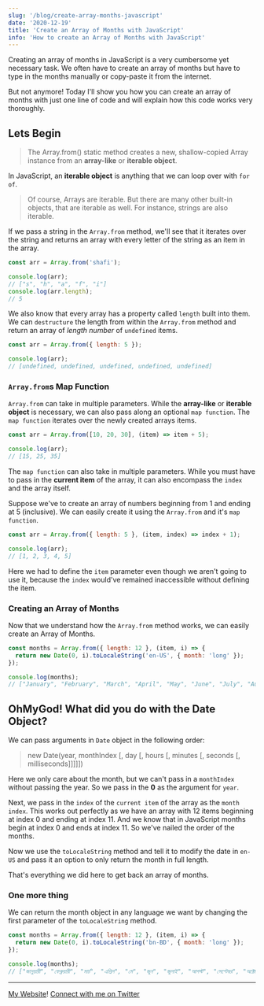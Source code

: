```yaml
---
slug: '/blog/create-array-months-javascript'
date: '2020-12-19'
title: 'Create an Array of Months with JavaScript'
info: 'How to create an Array of Months with JavaScript'
---
```


Creating an array of months in JavaScript is a very cumbersome yet necessary task. We often have to create an array of months but have to type in the months manually or copy-paste it from the internet.

But not anymore! Today I'll show you how you can create an array of months with just one line of code and will explain how this code works very thoroughly.

## Lets Begin

> The Array.from() static method creates a new, shallow-copied Array instance from an **array-like** or **iterable object**.

In JavaScript, an **iterable object** is anything that we can loop over with `for of`.

> Of course, Arrays are iterable. But there are many other built-in objects, that are iterable as well. For instance, strings are also iterable.

If we pass a string in the `Array.from` method, we'll see that it iterates over the string and returns an array with every letter of the string as an item in the array.

```javascript
const arr = Array.from('shafi');

console.log(arr);
// ["s", "h", "a", "f", "i"]
console.log(arr.length);
// 5
```

We also know that every array has a property called `length` built into them.
We can `destructure` the length from within the `Array.from` method and return an array of _length number_ of `undefined` items.

```javascript
const arr = Array.from({ length: 5 });

console.log(arr);
// [undefined, undefined, undefined, undefined, undefined]
```

### `Array.from`s Map Function

`Array.from` can take in multiple parameters. While the **array-like** or **iterable object** is necessary, we can also pass along an optional `map function`. The `map function` iterates over the newly created arrays items.

```javascript
const arr = Array.from([10, 20, 30], (item) => item + 5);

console.log(arr);
// [15, 25, 35]
```

The `map function` can also take in multiple parameters. While you must have to pass in the **current item** of the array, it can also encompass the `index` and the array itself.

Suppose we've to create an array of numbers beginning from 1 and ending at 5 (inclusive). We can easily create it using the `Array.from` and it's `map function`.

```javascript
const arr = Array.from({ length: 5 }, (item, index) => index + 1);

console.log(arr);
// [1, 2, 3, 4, 5]
```

Here we had to define the `item` parameter even though we aren't going to use it, because the `index` would've remained inaccessible without defining the item.

### Creating an Array of Months

Now that we understand how the `Array.from` method works, we can easily create an Array of Months.

```javascript
const months = Array.from({ length: 12 }, (item, i) => {
  return new Date(0, i).toLocaleString('en-US', { month: 'long' });
});

console.log(months);
// ["January", "February", "March", "April", "May", "June", "July", "August", "September", "October", "November", "December"]
```

## OhMyGod! What did you do with the Date Object?

We can pass arguments in `Date` object in the following order:

> new Date(year, monthIndex [, day [, hours [, minutes [, seconds [, milliseconds]]]]])

Here we only care about the month, but we can't pass in a `monthIndex` without passing the year. So we pass in the **0** as the argument for `year`.

Next, we pass in the `index` of the `current item` of the array as the `month index`.
This works out perfectly as we have an array with 12 items beginning at index 0 and ending at index 11. And we know that in JavaScript months begin at index 0 and ends at index 11.
So we've nailed the order of the months.

Now we use the `toLocaleString` method and tell it to modify the date in `en-US` and pass it an option to only return the month in full length.

That's everything we did here to get back an array of months.

### One more thing

We can return the month object in any language we want by changing the first parameter of the `toLocaleString` method.

```javascript
const months = Array.from({ length: 12 }, (item, i) => {
  return new Date(0, i).toLocaleString('bn-BD', { month: 'long' });
});

console.log(months);
// ["জানুয়ারী", "ফেব্রুয়ারী", "মার্চ", "এপ্রিল", "মে", "জুন", "জুলাই", "আগস্ট", "সেপ্টেম্বর", "অক্টোবর", "নভেম্বর", "ডিসেম্বর"]
```

---

[My Website](shafi.ml)!
[Connect with me on Twitter](twitter.com/shafiemoji)
